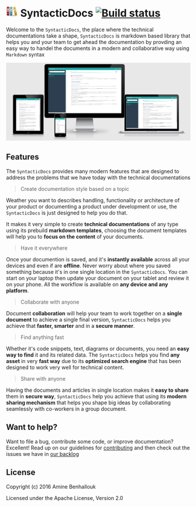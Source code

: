 # ![SyntacticDocs](https://raw.githubusercontent.com/benhallouk/syntactic-docs/master/src/SyntacticDocs/wwwroot/images/docs.png) SyntacticDocs [![Build status](https://ci.appveyor.com/api/projects/status/v5adj5ofyspdevu1?svg=true)](https://ci.appveyor.com/project/benhallouk/syntactic-docs)

Welcome to the `SyntacticDocs`, the place where the technical documentations take a shape,
`SyntacticDocs` is markdown based library that helps you and your team to get ahead the documentation by provding an easy way to handel the documents in a modern and collaborative way using `Markdown` syntax

![SyntacticDocs](https://raw.githubusercontent.com/benhallouk/syntactic-docs/master/src/SyntacticDocs/wwwroot/images/syntactic-docs-devices.png)

## Features

The `SyntacticDocs` provides many modern features that are designed to address the problems that we have today with the technical documentations

> Create documentation style based on a topic

Weather you want to describes handling, functionality or architecture of your product or documenting a product under development or use, the `SyntacticDocs` is just designed to help you do that.

It makes it very simple to create **technical documentations** of any type using its prebuild **markdown templates**, choosing the document templates will help you to **focus on the content** of your documents.

> Have it everywhere

Once your documention is saved, and it's **instantly available** across all your devices and even if are **offline**. Never worry about where you saved something because it's in one single location in the `SyntacticDocs`. You can start on your laptop then update your document on your tablet and review it on your phone.  All the workflow is available on **any device and any platform**.

> Collaborate with anyone

Document **collaboration** will help your team to work together on a **single document** to achieve a single final version, `SyntacticDocs` helps you achieve that **faster, smarter** and in a **secure manner**.

> Find anything fast

Whether it's code snippets, text, diagrams or documents, you need an **easy way to find** it and its related data. The `SyntacticDocs` helps you find **any asset** in very **fast way** due to its **optimized search engine** that has been designed to work very well for technical content.

> Share with anyone

Having the documents and articles in single location makes it **easy to share** them in **secure way**, `SyntacticDocs` help you achieve that using its **modern sharing mechanism** that helps you shape big ideas by collaborating seamlessly with co-workers in a group document.

## Want to help?

Want to file a bug, contribute some code, or improve documentation? Excellent! Read up on our guidelines for [contributing](http://github.com/benhallouk/syntactic-docs/blob/master/CONTRIBUTING.md) and then check out the issues we have in
[our backlog](https://github.com/benhallouk/syntactic-docs/issues?q=is%3Aissue+is%3Aopen+sort%3Acreated-asc)

## License

Copyright (c) 2016 Amine Benhallouk

Licensed under the Apache License, Version 2.0